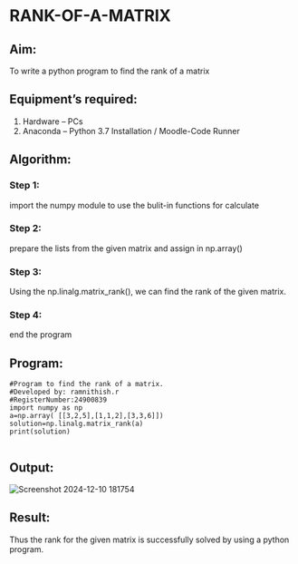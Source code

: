 # RANK-OF-A-MATRIX
## Aim:
To write a python program to find the rank of a matrix
## Equipment’s required:
1. 	Hardware – PCs
2. 	Anaconda – Python 3.7 Installation / Moodle-Code Runner
## Algorithm:
### Step 1:
import the numpy module to use the bulit-in functions for calculate
### Step 2:
prepare the lists from the given matrix and assign in np.array()
### Step 3:
Using the np.linalg.matrix_rank(), we can find the rank of the given matrix.
### Step 4:
end the program
## Program:
```
#Program to find the rank of a matrix.
#Developed by: ramnithish.r
#RegisterNumber:24900839
import numpy as np
a=np.array( [[3,2,5],[1,1,2],[3,3,6]])
solution=np.linalg.matrix_rank(a)
print(solution)
 
```
## Output:
![Screenshot 2024-12-10 181754](https://github.com/user-attachments/assets/559da634-4830-406c-8d4b-c3f0df0e01ae)


## Result:
Thus the rank for the given matrix is successfully solved by  using a python program.

